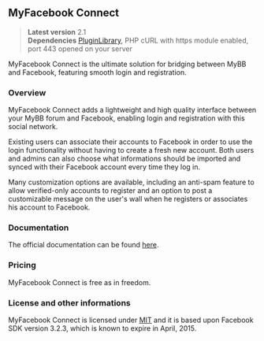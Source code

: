 ## MyFacebook Connect

> **Latest version** 2.1  
> **Dependencies** [PluginLibrary](http://mods.mybb.com/view/PluginLibrary), PHP cURL with https module enabled, port 443 opened on your server

MyFacebook Connect is the ultimate solution for bridging between MyBB and Facebook, featuring smooth login and registration.

### Overview

MyFacebook Connect adds a lightweight and high quality interface between your MyBB forum and Facebook, enabling login and registration with this social network.

Existing users can associate their accounts to Facebook in order to use the login functionality without having to create a fresh new account. Both users and admins can also choose what informations should be imported and synced with their Facebook account every time they log in.

Many customization options are available, including an anti-spam feature to allow verified-only accounts to register and an option to post a customizable message on the user's wall when he registers or associates his account to Facebook.

### Documentation

The official documentation can be found [here](http://github.com/Shade-/MyFacebook-Connect/wiki).

### Pricing

MyFacebook Connect is free as in freedom.

### License and other informations

MyFacebook Connect is licensed under [MIT](http://opensource.org/licenses/mit-license.php) and it is based upon Facebook SDK version 3.2.3, which is known to expire in April, 2015.
